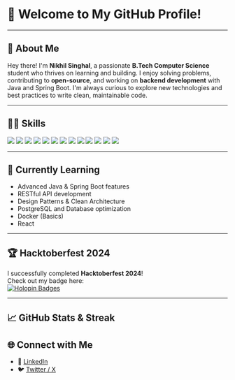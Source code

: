 # 👋 Welcome to My GitHub Profile!

---

## 🚀 About Me

Hey there! I'm **Nikhil Singhal**, a passionate **B.Tech Computer Science** student who thrives on learning and building. I enjoy solving problems, contributing to **open-source**, and working on **backend development** with Java and Spring Boot. I'm always curious to explore new technologies and best practices to write clean, maintainable code.

---

## 🧑‍💻 Skills

<p>
  <img src="https://img.shields.io/badge/Java-ED8B00?style=for-the-badge&logo=java&logoColor=white"/>
  <img src="https://img.shields.io/badge/Spring%20Boot-6DB33F?style=for-the-badge&logo=spring-boot&logoColor=white"/>
  <img src="https://img.shields.io/badge/PostgreSQL-4169E1?style=for-the-badge&logo=postgresql&logoColor=white"/>
  <img src="https://img.shields.io/badge/Hibernate-59666C?style=for-the-badge&logo=hibernate&logoColor=white"/>
  <img src="https://img.shields.io/badge/Python-3776AB?style=for-the-badge&logo=python&logoColor=white"/>
  <img src="https://img.shields.io/badge/C++-00599C?style=for-the-badge&logo=cplusplus&logoColor=white"/>
  <img src="https://img.shields.io/badge/JavaScript-F7DF1E?style=for-the-badge&logo=javascript&logoColor=black"/>
  <img src="https://img.shields.io/badge/HTML-E34F26?style=for-the-badge&logo=html5&logoColor=white"/>
  <img src="https://img.shields.io/badge/CSS-1572B6?style=for-the-badge&logo=css3&logoColor=white"/>
  <img src="https://img.shields.io/badge/SQL-4479A1?style=for-the-badge&logo=sqlite&logoColor=white"/>
  <img src="https://img.shields.io/badge/Git-F05032?style=for-the-badge&logo=git&logoColor=white"/>
  <img src="https://img.shields.io/badge/GitHub-181717?style=for-the-badge&logo=github&logoColor=white"/>
  <img src="https://img.shields.io/badge/Linux-FCC624?style=for-the-badge&logo=linux&logoColor=black"/>
</p>

---

## 🌱 Currently Learning

- Advanced Java & Spring Boot features
- RESTful API development
- Design Patterns & Clean Architecture
- PostgreSQL and Database optimization
- Docker (Basics)
- React

---

## 🏆 Hacktoberfest 2024

I successfully completed **Hacktoberfest 2024**!  
Check out my badge here:  
[![Holopin Badges](https://holopin.me/nikhilsl12)](https://holopin.io/@nikhilsl12)

---

## 📈 GitHub Stats & Streak

<!--<p align="center">
  <img src="https://github-readme-stats.vercel.app/api?username=nikhilsl12&show_icons=true&theme=radical" alt="GitHub Stats" height="180em"/>
  <a href="https://git.io/streak-stats">
    <img src="https://streak-stats.demolab.com/?user=nikhilsl12&theme=radical" alt="GitHub Streak" height="180em"/>
  </a>
</p>
-->


## 🌐 Connect with Me

- 🔗 [LinkedIn](https://linkedin.com/in/nikhil-singhal-1b0921251)
- 🐦 [Twitter / X](https://x.com/_Nikhilsinghal)

